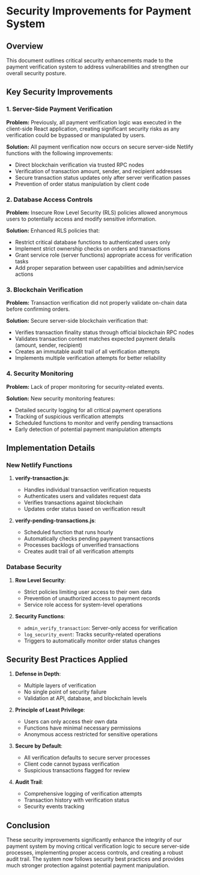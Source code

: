# Security Improvements for Payment System

## Overview

This document outlines critical security enhancements made to the payment verification system to address vulnerabilities and strengthen our overall security posture.

## Key Security Improvements

### 1. Server-Side Payment Verification

**Problem:** Previously, all payment verification logic was executed in the client-side React application, creating significant security risks as any verification could be bypassed or manipulated by users.

**Solution:** All payment verification now occurs on secure server-side Netlify functions with the following improvements:
- Direct blockchain verification via trusted RPC nodes
- Verification of transaction amount, sender, and recipient addresses 
- Secure transaction status updates only after server verification passes
- Prevention of order status manipulation by client code

### 2. Database Access Controls

**Problem:** Insecure Row Level Security (RLS) policies allowed anonymous users to potentially access and modify sensitive information.

**Solution:** Enhanced RLS policies that:
- Restrict critical database functions to authenticated users only
- Implement strict ownership checks on orders and transactions
- Grant service role (server functions) appropriate access for verification tasks
- Add proper separation between user capabilities and admin/service actions

### 3. Blockchain Verification

**Problem:** Transaction verification did not properly validate on-chain data before confirming orders.

**Solution:** Secure server-side blockchain verification that:
- Verifies transaction finality status through official blockchain RPC nodes
- Validates transaction content matches expected payment details (amount, sender, recipient)
- Creates an immutable audit trail of all verification attempts
- Implements multiple verification attempts for better reliability

### 4. Security Monitoring

**Problem:** Lack of proper monitoring for security-related events.

**Solution:** New security monitoring features:
- Detailed security logging for all critical payment operations
- Tracking of suspicious verification attempts
- Scheduled functions to monitor and verify pending transactions
- Early detection of potential payment manipulation attempts

## Implementation Details

### New Netlify Functions

1. **verify-transaction.js**: 
   - Handles individual transaction verification requests
   - Authenticates users and validates request data
   - Verifies transactions against blockchain
   - Updates order status based on verification result

2. **verify-pending-transactions.js**:
   - Scheduled function that runs hourly
   - Automatically checks pending payment transactions
   - Processes backlogs of unverified transactions
   - Creates audit trail of all verification attempts

### Database Security

1. **Row Level Security**:
   - Strict policies limiting user access to their own data
   - Prevention of unauthorized access to payment records
   - Service role access for system-level operations

2. **Security Functions**:
   - `admin_verify_transaction`: Server-only access for verification
   - `log_security_event`: Tracks security-related operations
   - Triggers to automatically monitor order status changes

## Security Best Practices Applied

1. **Defense in Depth**:
   - Multiple layers of verification
   - No single point of security failure
   - Validation at API, database, and blockchain levels

2. **Principle of Least Privilege**:
   - Users can only access their own data
   - Functions have minimal necessary permissions
   - Anonymous access restricted for sensitive operations

3. **Secure by Default**:
   - All verification defaults to secure server processes
   - Client code cannot bypass verification
   - Suspicious transactions flagged for review

4. **Audit Trail**:
   - Comprehensive logging of verification attempts
   - Transaction history with verification status
   - Security events tracking

## Conclusion

These security improvements significantly enhance the integrity of our payment system by moving critical verification logic to secure server-side processes, implementing proper access controls, and creating a robust audit trail. The system now follows security best practices and provides much stronger protection against potential payment manipulation. 